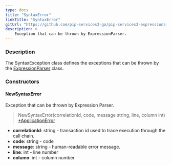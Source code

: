 ```yaml
---
type: docs
title: "SyntaxError"
linkTitle: "SyntaxError"
gitUrl: "https://github.com/pip-services3-go/pip-services3-expressions-go"
description: > 
    Exception that can be thrown by ExpressionParser.
---
```


### Description

The SyntaxException class defines the exceptions that can be thrown by the [ExpressionParser](../parser/expression_parser) class.

### Constructors

#### NewSyntaxError
Exception that can be thrown by Expression Parser.

> NewSyntaxError(correlationId, code, message string, line, column int) [*ApplicationError](../../../commons/errors/application_error)

- **correlationId**: string - transaction id used to trace execution through the call chain.
- **code**: string - code
- **message**: string - human-readable error message.
- **line**: int - line number
- **column**: int - column number